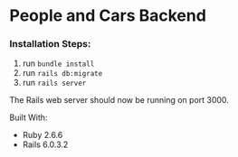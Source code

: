 # People and Cars Backend

### Installation Steps:
1. run `bundle install`
2. run `rails db:migrate`
3. run `rails server`

The Rails web server should now be running on port 3000.

Built With:
* Ruby 2.6.6
* Rails 6.0.3.2
